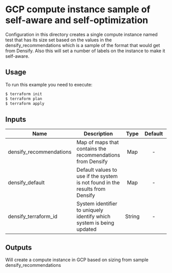 # GCP compute instance sample of self-aware and self-optimization

Configuration in this directory creates a single compute instance named test that has its size set based on the values in the densify_recommendations which is a sample of the format that would get from Densify. Also this will set a number of labels on the instance to make it self-aware. 

## Usage

To run this example you need to execute:

```bash
$ terraform init
$ terraform plan
$ terraform apply
```

## Inputs

| Name | Description | Type | Default | Required |
|------|-------------|:----:|:-----:|:-----:|
| densify_recommendations | Map of maps that contains the recommendations from Densify | Map | - | Yes |
| densify_default | Default values to use if the system is not found in the results from Densify | Map | - | Yyes |
| densify_terraform_id | System identifier to uniquely identify which system is being updated | String | - | Yes |

## Outputs

Will create a compute instance in GCP based on sizing from sample densify_recommendations
